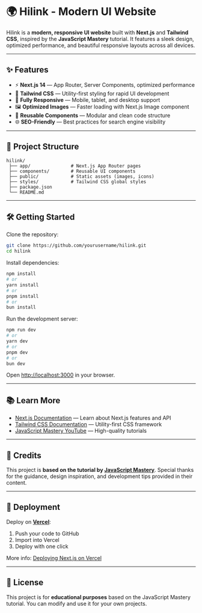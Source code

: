 # 🌍 Hilink - Modern UI Website

Hilink is a **modern, responsive UI website** built with **Next.js** and **Tailwind CSS**, inspired by the **JavaScript Mastery** tutorial.
It features a sleek design, optimized performance, and beautiful responsive layouts across all devices.

---

## ✨ Features

* ⚡ **Next.js 14** — App Router, Server Components, optimized performance
* 🎨 **Tailwind CSS** — Utility-first styling for rapid UI development
* 📱 **Fully Responsive** — Mobile, tablet, and desktop support
* 🖼 **Optimized Images** — Faster loading with Next.js Image component
* 🧩 **Reusable Components** — Modular and clean code structure
* 🌐 **SEO-Friendly** — Best practices for search engine visibility

---

## 📂 Project Structure

```
hilink/
 ├── app/               # Next.js App Router pages
 ├── components/        # Reusable UI components
 ├── public/            # Static assets (images, icons)
 ├── styles/            # Tailwind CSS global styles
 ├── package.json
 └── README.md
```

---

## 🛠 Getting Started

Clone the repository:

```bash
git clone https://github.com/yourusername/hilink.git
cd hilink
```

Install dependencies:

```bash
npm install
# or
yarn install
# or
pnpm install
# or
bun install
```

Run the development server:

```bash
npm run dev
# or
yarn dev
# or
pnpm dev
# or
bun dev
```

Open [http://localhost:3000](http://localhost:3000) in your browser.

---

## 📚 Learn More

* [Next.js Documentation](https://nextjs.org/docs) — Learn about Next.js features and API
* [Tailwind CSS Documentation](https://tailwindcss.com/docs) — Utility-first CSS framework
* [JavaScript Mastery YouTube](https://www.youtube.com/@javascriptmastery) — High-quality tutorials

---

## 🙌 Credits

This project is **based on the tutorial by [JavaScript Mastery](https://www.youtube.com/@javascriptmastery)**.
Special thanks for the guidance, design inspiration, and development tips provided in their content.

---

## 🚀 Deployment

Deploy on **[Vercel](https://vercel.com)**:

1. Push your code to GitHub
2. Import into Vercel
3. Deploy with one click

More info: [Deploying Next.js on Vercel](https://nextjs.org/docs/app/building-your-application/deploying)

---

## 📄 License

This project is for **educational purposes** based on the JavaScript Mastery tutorial.
You can modify and use it for your own projects.



